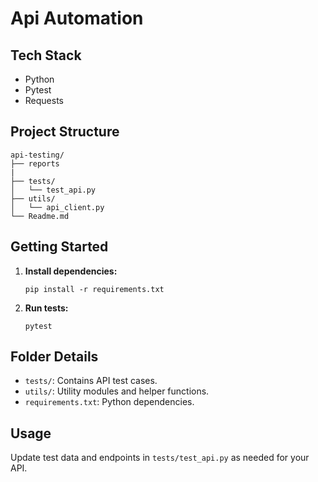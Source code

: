# Api Automation

## Tech Stack

- Python
- Pytest
- Requests

## Project Structure

```
api-testing/
├── reports
|   
├── tests/
│   └── test_api.py
├── utils/
│   └── api_client.py
└── Readme.md
```

## Getting Started

1. **Install dependencies:**
    ```
    pip install -r requirements.txt
    ```

2. **Run tests:**
    ```
    pytest
    ```

## Folder Details

- `tests/`: Contains API test cases.
- `utils/`: Utility modules and helper functions.
- `requirements.txt`: Python dependencies.

## Usage

Update test data and endpoints in `tests/test_api.py` as needed for your API.
